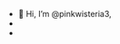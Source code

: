 - 👋 Hi, I’m @pinkwisteria3,
-
- 
<!---
pinkwisteria3/pinkwisteria3 is a ✨ special ✨ repository because its `README.md` (this file) appears on your GitHub profile.
You can click the Preview link to take a look at your changes.
--->
